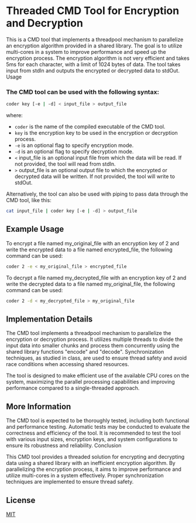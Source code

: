 # Threaded CMD Tool for Encryption and Decryption

This is a CMD tool that implements a threadpool mechanism to parallelize an encryption algorithm provided in a shared library. The goal is to utilize multi-cores in a system to improve performance and speed up the encryption process. The encryption algorithm is not very efficient and takes 5ms for each character, with a limit of 1024 bytes of data. The tool takes input from stdIn and outputs the encrypted or decrypted data to stdOut.
Usage

### The CMD tool can be used with the following syntax:
````bash
coder key [-e | -d] < input_file > output_file
````

where: 

- `coder` is the name of the compiled executable of the CMD tool.
- `key` is the encryption key to be used in the encryption or decryption process.
- `-e` is an optional flag to specify encryption mode.
- `-d` is an optional flag to specify decryption mode.
- `<` input_file is an optional input file from which the data will be read. If not provided, the tool will read from stdIn.
- `>` output_file is an optional output file to which the encrypted or decrypted data will be written. If not provided, the tool will write to stdOut.

Alternatively, the tool can also be used with piping to pass data through the CMD tool, like this:

```bash
cat input_file | coder key [-e | -d] > output_file
```

## Example Usage
To encrypt a file named my_original_file with an encryption key of 2 and write the encrypted data to a file named encrypted_file, the following command can be used:
````bash
coder 2 -e < my_original_file > encrypted_file
````
To decrypt a file named my_decrypted_file with an encryption key of 2 and write the decrypted data to a file named my_original_file, the following command can be used:
````bash
coder 2 -d < my_decrypted_file > my_original_file
````

## Implementation Details
The CMD tool implements a threadpool mechanism to parallelize the encryption or decryption process. It utilizes multiple threads to divide the input data into smaller chunks and process them concurrently using the shared library functions "encode" and "decode". Synchronization techniques, as studied in class, are used to ensure thread safety and avoid race conditions when accessing shared resources.

The tool is designed to make efficient use of the available CPU cores on the system, maximizing the parallel processing capabilities and improving performance compared to a single-threaded approach. 

## More Information
The CMD tool is expected to be thoroughly tested, including both functional and performance testing. Automatic tests may be conducted to evaluate the correctness and efficiency of the tool. It is recommended to test the tool with various input sizes, encryption keys, and system configurations to ensure its robustness and reliability.
Conclusion

This CMD tool provides a threaded solution for encrypting and decrypting data using a shared library with an inefficient encryption algorithm. By parallelizing the encryption process, it aims to improve performance and utilize multi-cores in a system effectively. Proper synchronization techniques are implemented to ensure thread safety.

## License
[MIT](https://choosealicense.com/licenses/mit/)